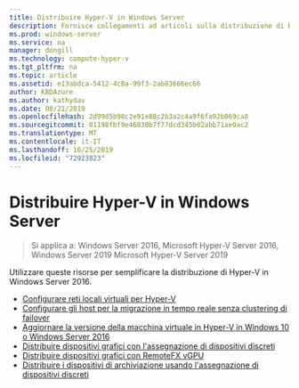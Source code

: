 ```yaml
---
title: Distribuire Hyper-V in Windows Server
description: Fornisce collegamenti ad articoli sulla distribuzione di Hyper-V
ms.prod: windows-server
ms.service: na
manager: dongill
ms.technology: compute-hyper-v
ms.tgt_pltfrm: na
ms.topic: article
ms.assetid: e13abdca-5412-4c0a-99f3-2ab83666ec66
author: KBDAzure
ms.author: kathydav
ms.date: 08/21/2019
ms.openlocfilehash: 2d99d5b98c2e91e88c2b3a2c4a9f6fa92b069ca8
ms.sourcegitcommit: 81198fbf9e46830b7f77dcd345b02abb71ae0ac2
ms.translationtype: MT
ms.contentlocale: it-IT
ms.lasthandoff: 10/25/2019
ms.locfileid: "72923823"
---
```

# <a name="deploy-hyper-v-on-windows-server"></a>Distribuire Hyper-V in Windows Server

>Si applica a: Windows Server 2016, Microsoft Hyper-V Server 2016, Windows Server 2019 Microsoft Hyper-V Server 2019

Utilizzare queste risorse per semplificare la distribuzione di Hyper-V in Windows Server 2016.

- [Configurare reti locali virtuali per Hyper-V](configure-virtual-local-areal-networks-for-Hyper-V.md)  
- [Configurare gli host per la migrazione in tempo reale senza clustering di failover](Set-up-hosts-for-live-migration-without-Failover-Clustering.md)  
- [Aggiornare la versione della macchina virtuale in Hyper-V in Windows 10 o Windows Server 2016](Upgrade-virtual-machine-version-in-Hyper-V-on-Windows-or-Windows-Server.md)
- [Distribuire dispositivi grafici con l'assegnazione di dispositivi discreti](deploying-graphics-devices-using-dda.md)
- [Distribuire dispositivi grafici con RemoteFX vGPU](deploy-graphics-devices-using-remotefx-vgpu.md)
- [Distribuire i dispositivi di archiviazione usando l'assegnazione di dispositivi discreti](deploying-storage-devices-using-dda.md)
